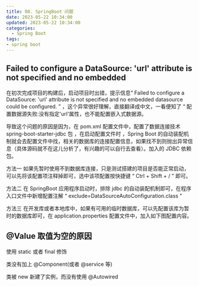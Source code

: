 ```yaml
---
title: 08. SpringBoot 问题
date: 2023-05-22 10:34:00
updated: 2023-05-22 10:34:00
categories:
  - Spring Boot
tags:
- spring boot
---
```


## Failed to configure a DataSource: 'url' attribute is not specified and no embedded

在初次完成项目的构建后，启动项目时出错，提示信息“ Failed to configure a DataSource: 'url' attribute is not specified and no embedded datasource could be configured. ” ，这个异常很好理解，直接翻译成中文，一看便知了 “ 配置数据源失败:没有指定'url'属性，也不能配置嵌入式数据源。

导致这个问题的原因是因为，在 pom.xml 配置文件中，配置了数据连接技术 spring-boot-starter-jdbc 包 ，在启动配置文件时 ，Spring Boot 的自动装配机制就会去配置文件中找，相关的数据库的连接配置信息，如果找不到则抛出异常信息（具体源码就不在这儿分析了，有兴趣的可以自行去查看）。加入的 JDBC 依赖包。
<!-- more -->

方法一
如果先暂时使用不到数据库连接，只是测试搭建的项目是否能正常启动，可以先将该配置项注释掉即可，选中该项配置按快捷键 “ Ctrl + Shift + / ” 即可。

方法二
在 SpringBoot 应用程序启动时，排除 jdbc 的自动装配机制即可，在程序入口文件中新增配置注解 “ exclude=DataSourceAutoConfiguration.class ”

方法三
在开发库或者本地库中，如果有可用的临时数据库，可以先配置该库为暂时的数据库即可，在 application.properties 配置文件中，加入如下图配置内容。

## @Value 取值为空的原因

使用 static 或者 final 修饰

类没有加上 @Component(或者 @service 等)

类被 new 新建了实例，而没有使用 @Autowired
